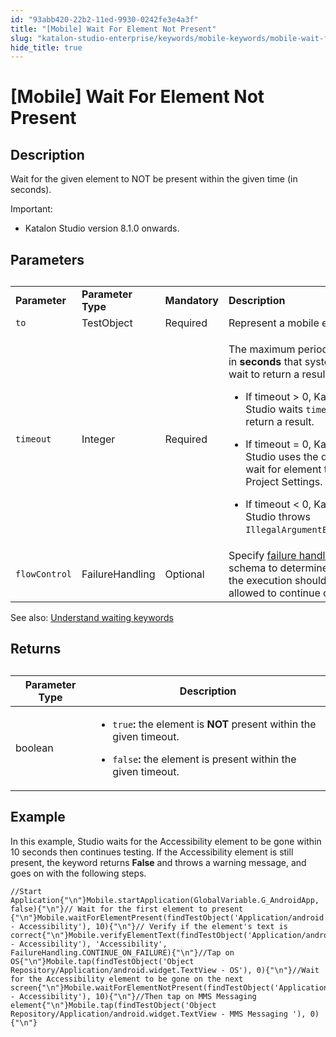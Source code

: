 ```yaml
---
id: "93abb420-22b2-11ed-9930-0242fe3e4a3f"
title: "[Mobile] Wait For Element Not Present"
slug: "katalon-studio-enterprise/keywords/mobile-keywords/mobile-wait-for-element-not-present"
hide_title: true
---
```


# <a id="id_0" class="anchor_top_offset"/><a id="ariaid-title1" class="anchor_top_offset"/>[Mobile] Wait For Element Not Present


## <a id="id_0__id_1" class="anchor_top_offset"/>Description

              
<p xmlns="http://www.w3.org/1999/xhtml" className="p">Wait for the given element to NOT be present within the given   time (in seconds).</p> 
      
<div xmlns="http://www.w3.org/1999/xhtml" className="note important note_important"><span className="note__title">Important:</span> <ul className="ul"><li className="li"><p className="p">Katalon Studio version 8.1.0 onwards.</p></li></ul>
</div>
      

## <a id="id_0__id_2" class="anchor_top_offset"/>Parameters

              
<table xmlns="http://www.w3.org/1999/xhtml" className="table"><caption /><colgroup><col /><col /><col /><col /></colgroup><tbody className="tbody"><tr className><td className="entry">         <strong className="ph b">Parameter</strong>       </td><td className="entry">         <strong className="ph b">Parameter Type</strong>       </td><td className="entry">         <strong className="ph b">Mandatory</strong>       </td><td className="entry">         <strong className="ph b">Description</strong>       </td></tr><tr className><td className="entry">         <code className="ph codeph">to</code>       </td><td className="entry">TestObject</td><td className="entry">Required</td><td className="entry">Represent a mobile element.</td></tr><tr className><td className="entry">         <code className="ph codeph">timeout</code>       </td><td className="entry">Integer</td><td className="entry">Required</td><td className="entry">         <p className="p">The maximum period of time in           <strong className="ph b">seconds</strong> that system will           wait to return a result.</p>         <ul className="ul"><li className="li">             <p className="p">If timeout &gt; 0, Katalon Studio               waits <code className="ph codeph">timeout</code> to return a               result.</p>           </li><li className="li">             <p className="p">If timeout = 0, Katalon Studio               uses the default wait for element timeout in Project Settings.</p>           </li><li className="li">             <p className="p">If timeout &lt; 0, Katalon Studio               throws <code className="ph codeph">IllegalArgumentException</code>.</p>           </li></ul>       </td></tr><tr className><td className="entry">         <code className="ph codeph">flowControl</code>       </td><td className="entry">FailureHandling</td><td className="entry">Optional</td><td className="entry">Specify <a className="xref" href="/docs/legacy/katalon-studio-enterprise/error-management/test-maintenance/failure-handling">failure handling</a> schema to         determine whether the execution should be allowed to continue or         stop.</td></tr></tbody></table> 
<p xmlns="http://www.w3.org/1999/xhtml" className="p">See also: <a className="xref" href="/docs/legacy/katalon-studio-enterprise/tips-and-tricks/understand-waiting-keywords">Understand     waiting keywords</a></p> 
                  

## Returns

<div xmlns="http://www.w3.org/1999/xhtml" className="p"><table className="table"><caption /><colgroup><col /><col /></colgroup><thead className="thead"><tr className><th className="entry anchor_top_offset" id="id_0__entry__17">Parameter Type</th><th className="entry anchor_top_offset" id="id_0__entry__18">Description</th></tr></thead><tbody className="tbody"><tr className><td className="entry" headers="id_0__entry__17 id_0__entry__18 " rowSpan={1} colSpan={1}>boolean</td><td className="entry" headers="id_0__entry__17 id_0__entry__18 " rowSpan={1} colSpan={1}><ul className="ul"><li className="li"><p className="p"><code className="ph codeph">true</code><strong className="ph b">:</strong> the element is <strong className="ph b">NOT</strong> present within the given timeout.</p></li><li className="li"><p className="p"><code className="ph codeph">false</code><strong className="ph b">: </strong>the element is present within the given timeout.</p></li></ul></td></tr></tbody></table></div>

## <a id="id_0__id_4" class="anchor_top_offset"/>Example

              
<p xmlns="http://www.w3.org/1999/xhtml" className="p">In this example, Studio waits for the Accessibility element to   be gone within 10 seconds then continues testing. If the   Accessibility element is still present, the keyword returns   <strong className="ph b">False</strong> and throws a warning message, and goes on   with the following steps.</p> 
              
<pre xmlns="http://www.w3.org/1999/xhtml" className="pre codeblock"><code>//Start Application{"\n"}Mobile.startApplication(GlobalVariable.G_AndroidApp, false){"\n"}// Wait for the first element to present {"\n"}Mobile.waitForElementPresent(findTestObject('Application/android.widget.TextView - Accessibility'), 10){"\n"}// Verify if the element's text is correct{"\n"}Mobile.verifyElementText(findTestObject('Application/android.widget.TextView - Accessibility'), 'Accessibility', FailureHandling.CONTINUE_ON_FAILURE){"\n"}//Tap on OS{"\n"}Mobile.tap(findTestObject('Object Repository/Application/android.widget.TextView - OS'), 0){"\n"}//Wait for the Accessibility element to be gone on the next screen{"\n"}Mobile.waitForElementNotPresent(findTestObject('Application/android.widget.TextView - Accessibility'), 10){"\n"}//Then tap on MMS Messaging element{"\n"}Mobile.tap(findTestObject('Object Repository/Application/android.widget.TextView - MMS Messaging '), 0){"\n"}</code></pre> 
            
